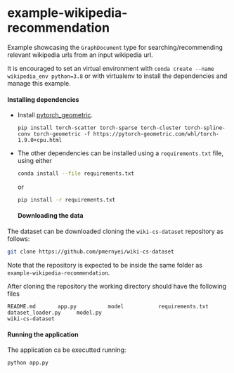 # example-wikipedia-recommendation

Example showcasing  the `GraphDocument` type for searching/recommending relevant wikipedia urls from an input wikipedia url.

It is encouraged to set an virtual environment with `conda create --name wikipedia_env python=3.8`
or with virtualenv to install the dependencies and manage this example.



#### Installing dependencies

- Install [pytorch_geometric](https://pytorch-geometric.readthedocs.io/en/latest/notes/installation.html).

  ```
  pip install torch-scatter torch-sparse torch-cluster torch-spline-conv torch-geometric -f https://pytorch-geometric.com/whl/torch-1.9.0+cpu.html
  ```

- The other dependencies can be installed using a `requirements.txt` file, using either

  ```bash
  conda install --file requirements.txt
  ```

  or 

  ```bash
  pip install -r requirements.txt
  ```

  

  

  #### Downloading the data

The dataset can be downloaded cloning the `wiki-cs-dataset` repository as follows:

```bash
git clone https://github.com/pmernyei/wiki-cs-dataset
```

Note that the  repository is expected to be inside the same folder as `example-wikipedia-recommendation`.

After cloning the repository the working directory should have the following files

```
README.md		app.py			model			requirements.txt  dataset_loader.py 	model.py	
wiki-cs-dataset
```

#### Running the application

The application ca be executted running:

``````bash
python app.py 
``````



